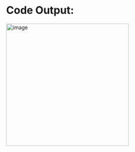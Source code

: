 # Code Output:
<img width="331" alt="image" src="https://user-images.githubusercontent.com/94922914/233020230-2b742f1d-9899-4fcd-b81c-a29ad6f0465c.png">
